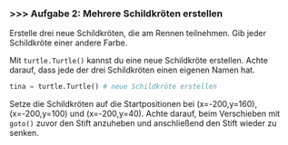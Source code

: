 ### >>> Aufgabe 2: Mehrere Schildkröten erstellen

Erstelle drei neue Schildkröten, die am Rennen teilnehmen. Gib jeder Schildkröte einer andere Farbe.

Mit ```turtle.Turtle()``` kannst du eine neue Schildkröte erstellen. Achte darauf, 
dass jede der drei Schildkröten einen eigenen Namen hat.

```python
tina = turtle.Turtle() # neue Schildkröte erstellen
```

Setze die Schildkröten auf die Startpositionen bei (x=-200,y=160), (x=-200,y=100) 
und (x=-200,y=40). Achte darauf, beim Verschieben mit ```goto()``` zuvor den Stift 
anzuheben und anschließend den Stift wieder zu senken.